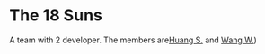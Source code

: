 # The 18 Suns
A team with 2 developer. The members are[Huang S.](https://github.com/orgs/suns-18/people/NBDatsuya) and [Wang W.](https://github.com/orgs/suns-18/people/wangwenqingqq))
